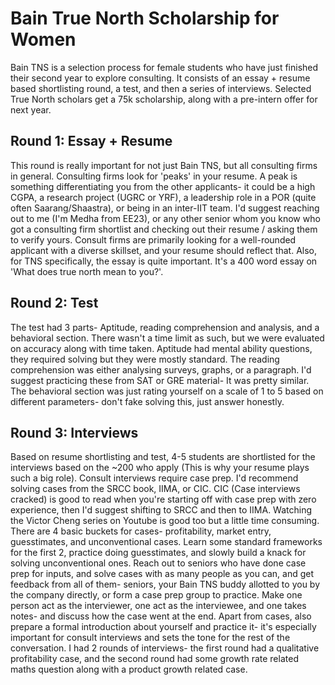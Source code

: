 
# Bain True North Scholarship for Women

Bain TNS is a selection process for female students who have just finished their second year to explore consulting. It consists of an essay + resume based shortlisting round, a test, and then a series of interviews. Selected True North scholars get a 75k scholarship, along with a pre-intern offer for next year.

## Round 1: Essay + Resume
This round is really important for not just Bain TNS, but all consulting firms in general. Consulting firms look for 'peaks' in your resume. A peak is something differentiating you from the other applicants- it could be a high CGPA, a research project (UGRC or YRF), a leadership role in a POR (quite often Saarang/Shaastra), or being in an inter-IIT team. I'd suggest reaching out to me (I'm Medha from EE23), or any other senior whom you know who got a consulting firm shortlist and checking out their resume / asking them to verify yours. Consult firms are primarily looking for a well-rounded applicant with a diverse skillset, and your resume should reflect that. Also, for TNS specifically, the essay is quite important. It's a 400 word essay on 'What does true north mean to you?'.

## Round 2: Test
The test had 3 parts- Aptitude, reading comprehension and analysis, and a behavioral section. There wasn't a time limit as such, but we were evaluated on accuracy along with time taken. Aptitude had mental ability questions, they required solving but they were mostly standard. The reading comprehension was either analysing surveys, graphs, or a paragraph. I'd suggest practicing these from SAT or GRE material- It was pretty similar. The behavioral section was just rating yourself on a scale of 1 to 5 based on different parameters- don't fake solving this, just answer honestly.

## Round 3: Interviews
Based on resume shortlisting and test, 4-5 students are shortlisted for the interviews based on the ~200 who apply (This is why your resume plays such a big role). Consult interviews require case prep. I'd recommend solving cases from the SRCC book, IIMA, or CIC. CIC (Case interviews cracked) is good to read when you're starting off with case prep with zero experience, then I'd suggest shifting to SRCC and then to IIMA. Watching the Victor Cheng series on Youtube is good too but a little time consuming.
There are 4 basic buckets for cases- profitability, market entry, guesstimates, and unconventional cases. Learn some standard frameworks for the first 2, practice doing guesstimates, and slowly build a knack for solving unconventional ones. Reach out to seniors who have done case prep for inputs, and solve cases with as many people as you can, and get feedback from all of them- seniors, your Bain TNS buddy allotted to you by the company directly, or form a case prep group to practice. Make one person act as the interviewer, one act as the interviewee, and one takes notes- and discuss how the case went at the end. Apart from cases, also prepare a formal introduction about yourself and practice it- it's especially important for consult interviews and sets the tone for the rest of the conversation. I had 2 rounds of interviews- the first round had a qualitative profitability case, and the second round had some growth rate related maths question along with a product growth related case.
